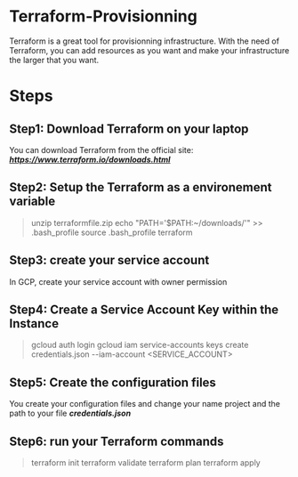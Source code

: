 # Terraform-Provisionning

Terraform is a great tool for provisionning infrastructure. With the need of Terraform, you can add resources as you want and make your infrastructure the larger that you want.

# Steps

## Step1: Download Terraform on your laptop

You can download Terraform from the official site: ***https://www.terraform.io/downloads.html***

## Step2: Setup the Terraform as a environement variable


>unzip terraformfile.zip
>echo "PATH='$PATH:~/downloads/'" >> .bash_profile
>source .bash_profile
>terraform

## Step3: create your service account

In GCP, create your service account with owner permission

## Step4: Create a Service Account Key within the Instance 

>gcloud auth login
>gcloud iam service-accounts keys create credentials.json --iam-account <SERVICE_ACCOUNT>

## Step5: Create the configuration files

You create your configuration files and change your name project and the path to your file ***credentials.json***

## Step6: run your Terraform commands

>terraform init
>terraform validate
>terraform plan
>terraform apply

